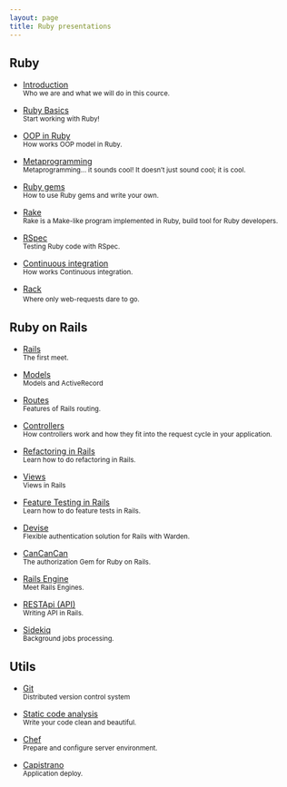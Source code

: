 ```yaml
---
layout: page
title: Ruby presentations
---
```


## Ruby

- [Introduction](/slides/introduction)
  <br>
  <small>Who we are and what we will do in this cource.</small>

- [Ruby Basics](/slides/ruby-basics)
  <br>
  <small>Start working with Ruby!</small>


- [OOP in Ruby](/slides/oop)
  <br>
  <small>How works OOP model in Ruby.</small>


- [Metaprogramming](/slides/metaprogramming)
  <br>
  <small>Metaprogramming... it sounds cool! It doesn’t just sound cool; it is cool.</small>


- [Ruby gems](/slides/ruby-gems)
  <br>
  <small>How to use Ruby gems and write your own.</small>


- [Rake](/slides/rake)
  <br>
  <small>Rake is a Make-like program implemented in Ruby, build tool for Ruby developers.</small>


- [RSpec](/slides/rspec)
  <br>
  <small>Testing Ruby code with RSpec.</small>

- [Continuous integration](/slides/continuos_integration)
  <br>
  <small>How works Continuous integration.</small>

<!-- - [CircleCi](/slides/circleci)
  <br>
  <small>Continuous integration with CircleCi.</small>

- [Refactoring in Ruby](/slides/refactoring-ruby)
  <br>
  <small>Learn how to do refactoring in Ruby.</small> -->


- [Rack](/slides/rack)
  <br>
  <small>Where only web-requests dare to go.</small>



## Ruby on Rails

- [Rails](/slides/rails)
  <br>
  <small>The first meet.</small>


- [Models](/slides/models)
  <br>
  <small>Models and ActiveRecord</small>


- [Routes](/slides/routes)
  <br>
  <small>Features of Rails routing.</small>


- [Controllers](/slides/controllers)
  <br>
  <small>How controllers work and how they fit into the request cycle in your application.</small>


- [Refactoring in Rails](/slides/refactoring-rails)
  <br>
  <small>Learn how to do refactoring in Rails.</small>


- [Views](/slides/views)
  <br>
  <small>Views in Rails</small>

<!--
- [HTML & CSS](/slides/html-css)
  <br>
  <small>Coding layouts</small>


- [CSS architecture](/slides/css-architecture)
  <br>
  <small>Modules, Semantics and Grids</small>
-->

- [Feature Testing in Rails](/slides/feature_testing)
  <br>
  <small>Learn how to do feature tests in Rails.</small>


- [Devise](/slides/devise)
  <br>
  <small>Flexible authentication solution for Rails with Warden.</small>


- [CanCanCan](/slides/cancancan)
  <br>
  <small>The authorization Gem for Ruby on Rails.</small>


- [Rails Engine](/slides/rails-engine)
  <br>
  <small>Meet Rails Engines.</small>


- [RESTApi (API)](/slides/api)
  <br>
  <small>Writing API in Rails.</small>


- [Sidekiq](/slides/sidekiq)
  <br>
  <small>Background jobs processing.</small>

<!--
## Trailblazer

- [Introduction](/slides/trailblazer/introduction)
  <br>
  <small>A business logic framework</small>

- [Operation](/slides/trailblazer/operation)
  <br>
  <small>Railway-oriented service object</small>

- [Contract & Reform](/slides/trailblazer/contract)
  <br>
  <small>A validation for Operation</small>

- [Policy](/slides/trailblazer/policy)
  <br>
  <small>An authorization for Operation</small>

- [Endpoint](/slides/trailblazer/endpoint)
  <br>
  <small>Generic HTTP handlers for operation results</small>

- [Rails API integration](/slides/trailblazer/rails)
  <br>
  <small>Integrating Trailblazer with Rails API</small>
-->

<!--
# Frontend

- [AngularJS](/slides/angular-js)
  <br>
  <small>AngularJS is a structural JavaScript framework for dynamic web apps.</small>
-->


## Utils

- [Git](/slides/git)
  <br>
  <small>Distributed version control system</small>


- [Static code analysis](/slides/static-code-analysis)
  <br>
  <small>Write your code clean and beautiful.</small>


- [Chef](/slides/chef)
  <br>
  <small>Prepare and configure server environment.</small>


- [Capistrano](/slides/capistrano)
  <br>
  <small>Application deploy.</small>


<!--
# Additional

- [Functional Programming](/slides/functional-programming)
  <br>
  <small>Functional programming is a style of programming which models computations as the evaluation of expressions.</small>
-->

<br>
<br>
<br>
